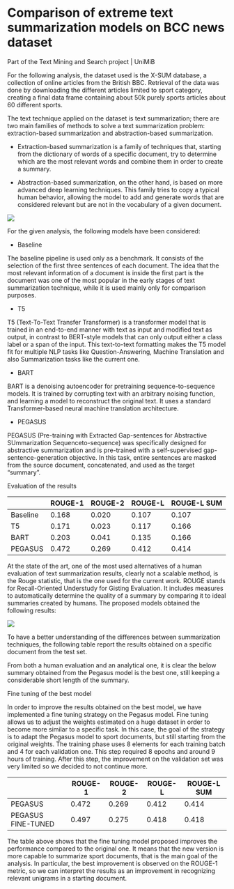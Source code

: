 # Comparison of extreme text summarization models on BCC news dataset

Part of the Text Mining and Search project | UniMiB

For the following analysis, the dataset used is the X-SUM database, a collection of online articles from the British BBC. Retrieval of the data was done by downloading the different articles limited to sport category, creating a final data frame containing about 50k purely sports articles about 60 different sports.

The text technique applied on the dataset is text summarization; there are two main families of methods to solve a text summarization problem: extraction-based summarization and abstraction-based summarization.

- Extraction-based summarization is a family of techniques that, starting from the dictionary of words of a specific document, try to determine which are the most relevant words and combine them in order to create a summary.

- Abstraction-based summarization, on the other hand, is based on more advanced deep learning techniques. This family tries to copy a typical human behavior, allowing the model to add and generate words that are considered relevant but are not in the vocabulary of a given document.

<img src="https://github.com/LoreImbo/x-summarization-bbc/blob/main/imagese/extractive.jpg?raw=true">


For the given analysis, the following models have been considered:

- Baseline

The baseline pipeline is used only as a benchmark. It consists of the selection of the first three sentences of each document. The idea that the most relevant information of a document is inside the first part is the document was one of the most popular in the early stages of text summarization technique, while it is used mainly only for comparison purposes.

- T5

T5 (Text-To-Text Transfer Transformer) is a transformer model that is trained in an end-to-end manner with text as input and modified text as output, in contrast to BERT-style models that can only output either a class label or a span of the input. This text-to-text formatting makes the T5 model fit for multiple NLP tasks like Question-Answering, Machine Translation and also Summarization tasks like the current one.

- BART

BART is a denoising autoencoder for pretraining sequence-to-sequence models. It is trained by corrupting text with an arbitrary noising function, and learning a model to reconstruct the original text. It uses a standard Transformer-based neural machine translation architecture.

- PEGASUS

PEGASUS (Pre-training with Extracted Gap-sentences for Abstractive SUmmarization Sequenceto-sequence) was specifically designed for abstractive summarization and is pre-trained with a self-supervised gap-sentence-generation objective. In this task, entire sentences are masked from the source document, concatenated, and used as the target “summary”.

Evaluation of the results

|              | ROUGE-1    | ROUGE-2    | ROUGE-L | ROUGE-L SUM |
| ------------ | --------- | --------- | --------- | ----------- |
| Baseline     | 0.168     | 0.020     | 0.107     | 0.107       |
| T5           | 0.171     | 0.023     | 0.117     | 0.166       |
| BART         | 0.203     | 0.041     | 0.135     | 0.166       |
| PEGASUS      | 0.472     | 0.269     | 0.412     | 0.414       |


At the state of the art, one of the most used alternatives of a human evaluation of text summarization results, clearly not a scalable method, is the Rouge statistic, that is the one used for the current work. ROUGE stands for Recall-Oriented Understudy for Gisting Evaluation. It includes measures to automatically determine the quality of a summary by comparing it to ideal summaries created by humans. The proposed models obtained the following results:

<img src="https://github.com/LoreImbo/x-summarization-bbc/blob/main/imagese/rouge_sum.png?raw=true">


To have a better understanding of the differences between summarization techniques, the following table report the results obtained on a specific document from the test set.


From both a human evaluation and an analytical one, it is clear the below summary obtained from the Pegasus model is the best one, still keeping a considerable short length of the summary.

Fine tuning of the best model



In order to improve the results obtained on the best model, we have implemented a fine tuning strategy on the Pegasus model. Fine tuning allows us to adjust the weights estimated on a huge dataset in order to become more similar to a specific task. In this case, the goal of the strategy is to adapt the Pegasus model to sport documents, but still starting from the original weights. The training phase uses 8 elements for each training batch and 4 for each validation one. This step required 8 epochs and around 9 hours of training. After this step, the improvement on the validation set was very limited so we decided to not continue more.

|              | ROUGE-1    | ROUGE-2    | ROUGE-L | ROUGE-L SUM |
| ------------ | --------- | --------- | --------- | ----------- |
| PEGASUS      | 0.472     | 0.269     | 0.412     | 0.414       |
| PEGASUS FINE-TUNED     | 0.497     | 0.275     | 0.418     | 0.418       |

The table above shows that the fine tuning model proposed improves the performance compared to the original one. It means that the new version is more capable to summarize sport documents, that is the main goal of the analysis. In particular, the best improvement is observed on the ROUGE-1 metric, so we can interpret the results as an improvement in recognizing relevant unigrams in a starting document.
